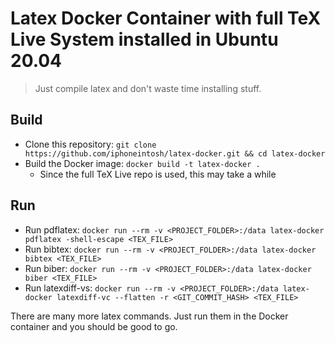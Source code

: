 # Latex Docker Container with full TeX Live System installed in Ubuntu 20.04

> Just compile latex and don't waste time installing stuff.

## Build

- Clone this repository: `git clone https://github.com/iphoneintosh/latex-docker.git && cd latex-docker`
- Build the Docker image: `docker build -t latex-docker .`
  - Since the full TeX Live repo is used, this may take a while

## Run

- Run pdflatex: `docker run --rm -v <PROJECT_FOLDER>:/data latex-docker pdflatex -shell-escape <TEX_FILE>`
- Run bibtex: `docker run --rm -v <PROJECT_FOLDER>:/data latex-docker bibtex <TEX_FILE>`
- Run biber: `docker run --rm -v <PROJECT_FOLDER>:/data latex-docker biber <TEX_FILE>`
- Run latexdiff-vs: `docker run --rm -v <PROJECT_FOLDER>:/data latex-docker latexdiff-vc --flatten -r <GIT_COMMIT_HASH> <TEX_FILE>`

There are many more latex commands. Just run them in the Docker container and you should be good to go.
